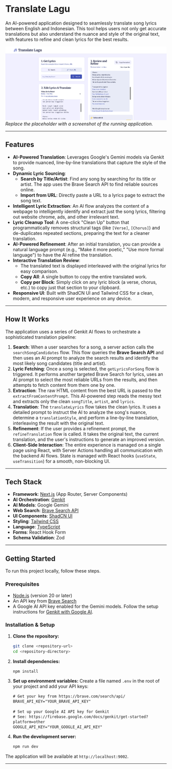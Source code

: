 # Translate Lagu

An AI-powered application designed to seamlessly translate song lyrics between English and Indonesian. This tool helps users not only get accurate translations but also understand the nuance and style of the original text, with features to refine and clean lyrics for the best results.

![Translate Lagu Screenshot](image.png)
*Replace the placeholder with a screenshot of the running application.*

---

## Features

- **AI-Powered Translation**: Leverages Google's Gemini models via Genkit to provide nuanced, line-by-line translations that capture the style of the song.
- **Dynamic Lyric Sourcing**:
    - **Search by Title/Artist**: Find any song by searching for its title or artist. The app uses the Brave Search API to find reliable sources online.
    - **Import from URL**: Directly paste a URL to a lyrics page to extract the song text.
- **Intelligent Lyric Extraction**: An AI flow analyzes the content of a webpage to intelligently identify and extract just the song lyrics, filtering out website chrome, ads, and other irrelevant text.
- **Lyric Cleanup Tool**: A one-click "Clean Up" button that programmatically removes structural tags (like `[Verse]`, `[Chorus]`) and de-duplicates repeated sections, preparing the text for a cleaner translation.
- **AI-Powered Refinement**: After an initial translation, you can provide a natural language prompt (e.g., "Make it more poetic," "Use more formal language") to have the AI refine the translation.
- **Interactive Translation Review**:
    - The translated text is displayed interleaved with the original lyrics for easy comparison.
    - **Copy All**: A single button to copy the entire translated work.
    - **Copy per Block**: Simply click on any lyric block (a verse, chorus, etc.) to copy just that section to your clipboard.
- **Responsive UI**: Built with ShadCN UI and Tailwind CSS for a clean, modern, and responsive user experience on any device.

---

## How It Works

The application uses a series of Genkit AI flows to orchestrate a sophisticated translation pipeline:

1.  **Search**: When a user searches for a song, a server action calls the `searchSongCandidates` flow. This flow queries the **Brave Search API** and then uses an AI prompt to analyze the search results and identify the most likely song candidates (title and artist).
2.  **Lyric Fetching**: Once a song is selected, the `getLyricsForSong` flow is triggered. It performs another targeted Brave Search for lyrics, uses an AI prompt to select the most reliable URLs from the results, and then attempts to fetch content from them one by one.
3.  **Extraction**: The raw HTML content from the best URL is passed to the `extractFromContentPrompt`. This AI-powered step reads the messy text and extracts only the clean `songTitle`, `artist`, and `lyrics`.
4.  **Translation**: The `translateLyrics` flow takes the clean lyrics. It uses a detailed prompt to instruct the AI to analyze the song's nuance, determine a `translationStyle`, and perform a line-by-line translation, interleaving the result with the original text.
5.  **Refinement**: If the user provides a refinement prompt, the `refineTranslation` flow is called. It takes the original text, the current translation, and the user's instructions to generate an improved version.
6.  **Client-Side Interaction**: The entire experience is managed on a single page using React, with Server Actions handling all communication with the backend AI flows. State is managed with React hooks (`useState`, `useTransition`) for a smooth, non-blocking UI.

---

## Tech Stack

- **Framework**: [Next.js](https://nextjs.org/) (App Router, Server Components)
- **AI Orchestration**: [Genkit](https://firebase.google.com/docs/genkit)
- **AI Models**: Google Gemini
- **Web Search**: [Brave Search API](https://brave.com/search/api/)
- **UI Components**: [ShadCN UI](https://ui.shadcn.com/)
- **Styling**: [Tailwind CSS](https://tailwindcss.com/)
- **Language**: [TypeScript](https://www.typescriptlang.org/)
- **Forms**: React Hook Form
- **Schema Validation**: Zod

---

## Getting Started

To run this project locally, follow these steps.

### Prerequisites

- [Node.js](https://nodejs.org/) (version 20 or later)
- An API key from [Brave Search](https://brave.com/search/api/)
- A Google AI API key enabled for the Gemini models. Follow the setup instructions for [Genkit with Google AI](https://firebase.google.com/docs/genkit/get-started?platform=other).

### Installation & Setup

1.  **Clone the repository:**
    ```bash
    git clone <repository-url>
    cd <repository-directory>
    ```

2.  **Install dependencies:**
    ```bash
    npm install
    ```

3.  **Set up environment variables:**
    Create a file named `.env` in the root of your project and add your API keys:
    ```
    # Get your key from https://brave.com/search/api/
    BRAVE_API_KEY="YOUR_BRAVE_API_KEY"

    # Set up your Google AI API key for Genkit
    # See: https://firebase.google.com/docs/genkit/get-started?platform=other
    GOOGLE_API_KEY="YOUR_GOOGLE_AI_API_KEY"
    ```

4.  **Run the development server:**
    ```bash
    npm run dev
    ```

The application will be available at `http://localhost:9002`.

---
